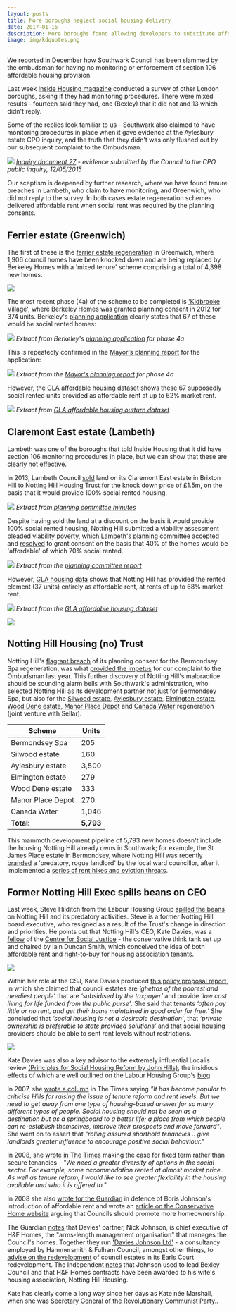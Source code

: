 ```yaml
---
layout: posts
title: More boroughs neglect social housing delivery
date: 2017-01-16
description: More boroughs found allowing developers to substitute affordable rent for social rent
image: img/kdquotes.png
---
```

We [reported in December](https://35percent.org/2016-12-12-ombudsman-slams-southwark-for-no-s106-monitoring/) how Southwark Council has been slammed by the ombudsman for having no monitoring or enforcement of section 106 affordable housing provision. 

Last week [Inside Housing magazine](https://www.insidehousing.co.uk/two-further-councils-have-no-section-106-monitoring/7018287.article) conducted a survey of other London boroughs, asking if they had monitoring procedures. There were mixed results - fourteen said they had, one (Bexley) that it did not and 13 which didn't reply.

Some of the replies look familiar to us - Southwark also claimed to have monitoring procedures in place when it gave evidence at the Aylesbury estate CPO inquiry, and the truth that they didn't was only flushed out by our subsequent complaint to the Ombudsman.

![](https://35percent.org/img/CPO_ExplanatoryNote12May2015.png)
*[Inquiry document 27](https://crappistmartin.github.io/images/CPO_ExplanatoryNote12May2015.pdf) - evidence submitted by the Council to the CPO public inquiry, 12/05/2015*

Our sceptism is deepened by further research, where we have found tenure breaches in Lambeth, who claim to have monitoring, and Greenwich, who did not reply to the survey.  In both cases estate regeneration schemes delivered affordable rent when social rent was required by the planning consents.

 
## Ferrier estate (Greenwich)
The first of these is the [ferrier estate regeneration](https://halag.files.wordpress.com/2010/11/ferrier.pdf) in Greenwich, where 1,906 council homes have been knocked down and are being replaced by Berkeley Homes with a 'mixed tenure' scheme comprising a total of 4,398 new homes.

![](https://35percent.org/img/ferriervillage.png)

The most recent phase (4a) of the scheme to be completed is ['Kidbrooke Village'](https://www.berkeleygroup.co.uk/new-homes/london/greenwich/kidbrooke-village), where Berkeley Homes was granted planning consent in 2012 for 374 units. Berkeley's [planning application](https://planning.royalgreenwich.gov.uk/online-applications/files/591F8EE5C657B23BE9EBFC830D333E93/pdf/11_2366_O-Planning_Statement-64751.pdf) clearly states that 67 of these would be social rented homes:

![](https://35percent.org/img/ferrier4aplanningstatement.png)
*Extract from Berkeley's [planning application](https://planning.royalgreenwich.gov.uk/online-applications/files/591F8EE5C657B23BE9EBFC830D333E93/pdf/11_2366_O-Planning_Statement-64751.pdf) for phase 4a*

This is repeatedly confirmed in the [Mayor's planning report](https://www.london.gov.uk/sites/default/files/PAWS/media_id_127252/kidbrooke_phase_4_report.pdf) for the application:

![](https://35percent.org/img/kidbrooke_phase_4_report.png)
*Extract from the [Mayor's planning report]((https://www.london.gov.uk/sites/default/files/PAWS/media_id_127252/kidbrooke_phase_4_report.pdf)) for phase 4a*

However, the [GLA affordable housing dataset](https://data.london.gov.uk/dataset/gla-affordable-housing-programme-outturn/resource/0c87e5dc-f1e9-4edf-b246-bef6b40a9ba3) shows these 67 supposedly social rented units provided as affordable rent at up to 62% market rent.

![](https://35percent.org/img/kidbrookegladata.png)
*Extract from [GLA affordable housing outturn dataset](https://data.london.gov.uk/dataset/gla-affordable-housing-programme-outturn/resource/0c87e5dc-f1e9-4edf-b246-bef6b40a9ba3)*

## Claremont East estate (Lambeth)
Lambeth was one of the boroughs that told Inside Housing that it did have section 106 monitoring procedures in place, but we can show that these are clearly not effective. 

In 2013, Lambeth Council [sold](https://35percent.org/img/LRclaremontgarages.pdf) land on its Claremont East estate in Brixton Hill to Notting Hill Housing Trust for the knock down price of £1.5m, on the basis that it would provide 100% social rented housing.

![](https://35percent.org/img/claremontlanddisposal.png)
*Extract from [planning committee minutes](https://moderngov.lambeth.gov.uk/mgAi.aspx?ID=13743)*

Despite having sold the land at a discount on the basis it would provide 100% social rented housing, Notting Hill submitted a viability assessment pleaded viability poverty, which Lambeth's planning committee accepted and [resolved](https://moderngov.lambeth.gov.uk/mgAi.aspx?ID=13743) to grant consent on the basis that 40% of the homes would be 'affordable' of which 70% social rented.

![](https://35percent.org/img/claremontplanningcommittee.png)
*Extract from the [planning committee report](https://moderngov.lambeth.gov.uk/mgAi.aspx?ID=13743)* 

However, [GLA housing data](https://data.london.gov.uk/dataset/gla-affordable-housing-programme-outturn/resource/0c87e5dc-f1e9-4edf-b246-bef6b40a9ba3) shows that Notting Hill has provided the rented element (37 units) entirely as affordable rent, at rents of up to 68% market rent.

![](https://35percent.org/img/claremontgladata.png)
*Extract from the [GLA affordable housing dataset](https://data.london.gov.uk/dataset/gla-affordable-housing-programme-outturn/resource/0c87e5dc-f1e9-4edf-b246-bef6b40a9ba3)*

![](https://35percent.org/img/claremonteastnewbuild.jpg)

## Notting Hill Housing (no) Trust
Notting Hill's [flagrant breach](https://35percent.org/2015-03-18-stand-up-for-more-social-housing/) of its planning consent for the Bermondsey Spa regeneration, was what [provided the impetus](https://35percent.org/2016-12-12-ombudsman-slams-southwark-for-no-s106-monitoring/#background) for our complaint to the Ombudsman last year. This further discovery of Notting Hill's malpractice should be sounding alarm bells with Southwark's administration, who selected Notting Hill as its development partner not just for Bermondsey Spa, but also for the [Silwood estate](https://35percent.org/silwood-estate-regeneration), [Aylesbury estate](https://35percent.org/aylesbury-estate), [Elmington estate](https://35percent.org/elmington-estate-regeneration), [Wood Dene estate](https://35percent.org/wooddene-estate-regeneration), [Manor Place Depot](https://35percent.org/manor-place-depot) and [Canada Water](https://35percent.org/canada-water/#canada-water-sites-ce) regeneration (joint venture with Sellar).

| Scheme  | Units |  
|---|---|
| Bermondsey Spa | 205  |
| Silwood estate | 160  |  
| Aylesbury estate  | 3,500  |
| Elmington estate | 279  |
| Wood Dene estate | 333 |  
| Manor Place Depot | 270 |
| Canada Water | 1,046 |
| __Total:__ | __5,793__ |

This mammoth development pipeline of 5,793 new homes doesn't include the housing Notting Hill already owns in Southwark; for example, the St James Place estate in Bermondsey, where Notting Hill was recently [branded](https://twitter.com/Leo_Pollak/status/817366264486252544) a 'predatory, rogue landlord' by the local ward councillor, after it implemented a [series of rent hikes and eviction threats](https://www.southwarknews.co.uk/news/housing-association-slammed-nightmare-scenario-eviction-threat-bermondseys-st-james-estate/).

## Former Notting Hill Exec spills beans on CEO
Last week, Steve Hilditch from the Labour Housing Group [spilled the beans](https://redbrickblog.wordpress.com/2017/01/07/one-article-does-not-wipe-the-slate-clean/) on Notting Hill and its predatory activities. Steve is a former Notting Hill board executive, who resigned as a result of the Trust's change in direction and priorities. He points out that Notting Hill's CEO, Kate Davies, was a [fellow](https://www.centreforsocialjustice.org.uk/about-us/csj-fellows/kate-davies) of the [Centre for Social Justice](https://www.centreforsocialjustice.org.uk/) - the conservative think tank set up and chaired by Iain Duncan Smith, which conceived the idea of both affordable rent and right-to-buy for housing association tenants.

![](https://35percent.org/img/kdquotes.png)

Within her role at the CSJ, Kate Davies produced [this policy proposal report](https://www.centreforsocialjustice.org.uk/UserStorage/pdf/Pdf%20reports/HousingPoverty.pdf), in which she claimed that council estates are _‘ghettos of the poorest and neediest people’_ that are _‘subsidised by the taxpayer’_ and provide _‘low cost living for life funded from the public purse’_. She said that tenants _‘often pay little or no rent, and get their home maintained in good order for free.’_ She concluded that _‘social housing is not a desirable destination’_, that _‘private ownership is preferable to state provided solutions’_ and that social housing providers should be able to sent rent levels without restrictions.

![](https://35percent.org/img/csjquoterents.png)

Kate Davies was also a key advisor to the extremely influential Localis review [(Principles for Social Housing Reform by John Hills)](https://eprints.lse.ac.uk/5568/1/Ends_and_Means_The_future_roles_of_social_housing_in_England_1.pdf), the insidious effects of which are well outlined on the Labour Housing Group's [blog](https://redbrickblog.wordpress.com/2010/11/22/social-housing-reform-less-localism-and-more-localis/). 

In 2007, she [wrote a column](https://35percent.org/img/TheTimesMarch06_2007.pdf) in The Times saying _"It has become popular to criticise Hills for raising the issue of tenure reform and rent levels. But we need to get away from one type of housing-based answer for so many different types of people. Social housing should not be seen as a destination but as a springboard to a better life; a place from which people can re-establish themselves, improve their prospects and move forward"_. She went on to assert that _"rolling assured shorthold tenancies .. give landlords greater influence to encourage positive social behaviour."_

In 2008, she [wrote in The Times](https://35percent.org/img/TheTimes2008_11_14.pdf) making the case for fixed term rather than secure tenancies - _"We need a greater diversity of options in the social sector. For example, some accommodation rented at almost market price.. As well as tenure reform, I would like to see greater flexibility in the housing available and who it is offered to."_

In 2008 she also [wrote for the Guardian](https://www.theguardian.com/uk/davehillblog/2008/nov/21/boris-johnson-housing) in defence of Boris Johnson's introduction of affordable rent and wrote an [article on the Conservative Home website](https://www.conservativehome.com/localgovernment/2008/10/how-councils-ca.html) arguing that Councils should promote more homeownership.

The Guardian [notes](https://www.theguardian.com/uk/davehillblog/2010/mar/25/hammersmith-fulham-london-borough-notting-hill-housing-conservative-polices) that Davies' partner, Nick Johnson, is chief executive of H&F Homes, the "arms-length management organisation" that manages the Council's homes. Together they run ['Davies Johnson Ltd'](https://beta.companieshouse.gov.uk/company/05723532/officers) - a consultancy employed by Hammersmith & Fulham Council, amongst other things, to [advise on the redevelopment](https://www.thebureauinvestigates.com/2012/02/09/bureau-recommends-the-consultancy-tax-avoidance-wheeze/) of council estates in its Earls Court redevelopment. The Independent [notes](https://www.independent.co.uk/news/uk/politics/council-chief-given-unfit-payout-then-gets-163200000-role-2277358.html) that Johnson used to lead Bexley Council and that H&F Homes contracts have been awarded to his wife's housing association, Notting Hill Housing. 

Kate has clearly come a long way since her days as Kate née Marshall, when she was [Secretary General of the Revolutionary Communist Party](https://35percent.org/img/TheGuardian1987_02_11.pdf)..




